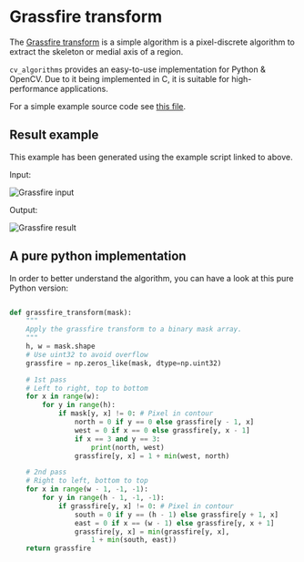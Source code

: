 # Grassfire transform

The [Grassfire transform](https://en.wikipedia.org/wiki/Grassfire_transform) is a simple algorithm is a pixel-discrete algorithm to extract the skeleton or medial axis of a region.

`cv_algorithms` provides an easy-to-use implementation for Python & OpenCV. Due to it being implemented in C, it is suitable for high-performance applications.

For a simple example source code see [this file](https://github.com/ulikoehler/cv_algorithms/blob/master/examples/grassfire.py).

## Result example

This example has been generated using the example script linked to above.

Input:

![Grassfire input](https://raw.githubusercontent.com/ulikoehler/cv_algorithms/master/examples/grassfire-example.png)

Output:

![Grassfire result](https://raw.githubusercontent.com/ulikoehler/cv_algorithms/master/examples/grassfire-result.png)


## A pure python implementation

In order to better understand the algorithm, you can have a look at this pure Python version:

```python

def grassfire_transform(mask):
    """
    Apply the grassfire transform to a binary mask array.
    """
    h, w = mask.shape
    # Use uint32 to avoid overflow
    grassfire = np.zeros_like(mask, dtype=np.uint32)

    # 1st pass
    # Left to right, top to bottom
    for x in range(w):
        for y in range(h):
            if mask[y, x] != 0: # Pixel in contour
                north = 0 if y == 0 else grassfire[y - 1, x]
                west = 0 if x == 0 else grassfire[y, x - 1]
                if x == 3 and y == 3:
                    print(north, west)
                grassfire[y, x] = 1 + min(west, north)

    # 2nd pass
    # Right to left, bottom to top
    for x in range(w - 1, -1, -1):
        for y in range(h - 1, -1, -1):
            if grassfire[y, x] != 0: # Pixel in contour
                south = 0 if y == (h - 1) else grassfire[y + 1, x]
                east = 0 if x == (w - 1) else grassfire[y, x + 1]
                grassfire[y, x] = min(grassfire[y, x],
                    1 + min(south, east))
    return grassfire

```

